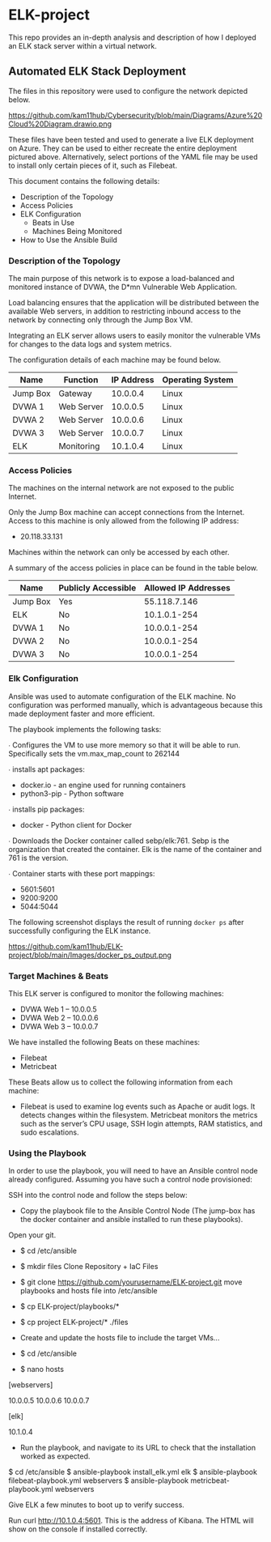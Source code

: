 # ELK-project
This repo provides an in-depth analysis and description of how I deployed an ELK stack server within a virtual network. 


## Automated ELK Stack Deployment

The files in this repository were used to configure the network depicted below.

https://github.com/kam11hub/Cybersecurity/blob/main/Diagrams/Azure%20Cloud%20Diagram.drawio.png

These files have been tested and used to generate a live ELK deployment on Azure. They can be used to either recreate the entire deployment pictured above. Alternatively, select portions of the YAML file may be used to install only certain pieces of it, such as Filebeat.

This document contains the following details:
- Description of the Topology
- Access Policies
- ELK Configuration
  - Beats in Use
  - Machines Being Monitored
- How to Use the Ansible Build


### Description of the Topology

The main purpose of this network is to expose a load-balanced and monitored instance of DVWA, the D*mn Vulnerable Web Application.

Load balancing ensures that the application will be distributed between the available Web servers, in addition to restricting inbound access to the network by connecting only through the Jump Box VM.

Integrating an ELK server allows users to easily monitor the vulnerable VMs for changes to the data logs and system metrics.

The configuration details of each machine may be found below.

| Name     | Function   | IP Address | Operating System  |
|----------|------------|------------|-------------------|
| Jump Box | Gateway    | 10.0.0.4   | Linux             |
| DVWA 1   | Web Server | 10.0.0.5   | Linux             |
| DVWA 2   | Web Server | 10.0.0.6   | Linux             |
| DVWA 3   | Web Server | 10.0.0.7   | Linux             |
| ELK      | Monitoring | 10.1.0.4   | Linux             |

### Access Policies

The machines on the internal network are not exposed to the public Internet. 

Only the Jump Box machine can accept connections from the Internet. Access to this machine is only allowed from the following IP address:
- 20.118.33.131

Machines within the network can only be accessed by each other.

A summary of the access policies in place can be found in the table below.

| Name      | Publicly Accessible | Allowed IP Addresses |
|-----------|---------------------|----------------------|
| Jump Box  | Yes                 | 55.118.7.146         |
| ELK       | No                  | 10.1.0.1-254         |
| DVWA 1    | No                  | 10.0.0.1-254         |
| DVWA 2    | No                  | 10.0.0.1-254         |
| DVWA 3    | No                  | 10.0.0.1-254         | 

### Elk Configuration

Ansible was used to automate configuration of the ELK machine. No configuration was performed manually, which is advantageous because this made deployment faster and more efficient.

The playbook implements the following tasks:

∙ Configures the VM to use more memory so that it will be able to run. Specifically sets the vm.max_map_count to 262144

∙ installs apt packages:
-	docker.io - an engine used for running containers
-	python3-pip - Python software

∙ installs pip packages:
-	docker - Python client for Docker

∙ Downloads the Docker container called sebp/elk:761. Sebp is the organization that created the container. Elk is the name of the container and 761 is the version. 

∙ Container starts with these port mappings:
-	5601:5601
-	9200:9200
-	5044:5044 

The following screenshot displays the result of running `docker ps` after successfully configuring the ELK instance.

https://github.com/kam11hub/ELK-project/blob/main/Images/docker_ps_output.png

### Target Machines & Beats
This ELK server is configured to monitor the following machines:
- DVWA Web 1 – 10.0.0.5
- DVWA Web 2 – 10.0.0.6
- DVWA Web 3 – 10.0.0.7

We have installed the following Beats on these machines:
- Filebeat
- Metricbeat

These Beats allow us to collect the following information from each machine:
- Filebeat is used to examine log events such as Apache or audit logs.  It detects changes within the filesystem. Metricbeat monitors the metrics such as the server’s CPU usage, SSH login attempts, RAM statistics, and sudo escalations. 

### Using the Playbook
In order to use the playbook, you will need to have an Ansible control node already configured. Assuming you have such a control node provisioned:

SSH into the control node and follow the steps below:
- Copy the playbook file to the Ansible Control Node (The jump-box has the docker container and ansible installed to run these playbooks).

Open your git. 

- $ cd /etc/ansible
- $ mkdir files
Clone Repository + IaC Files
- $ git clone https://github.com/yourusername/ELK-project.git
move playbooks and hosts file into /etc/ansible 
- $ cp ELK-project/playbooks/*
- $ cp project ELK-project/* ./files



- Create and update the hosts file to include the target VMs...

- $ cd /etc/ansible
- $ nano hosts 

[webservers]

10.0.0.5
10.0.0.6
10.0.0.7

[elk]

10.1.0.4

 

- Run the playbook, and navigate to its URL to check that the installation worked as expected.

$ cd /etc/ansible
$ ansible-playbook install_elk.yml elk
$ ansible-playbook filebeat-playbook.yml webservers
$ ansible-playbook metricbeat-playbook.yml webservers

Give ELK a few minutes to boot up to verify success.

Run curl http://10.1.0.4:5601. This is the address of Kibana. The HTML will show on the console if installed correctly.  



